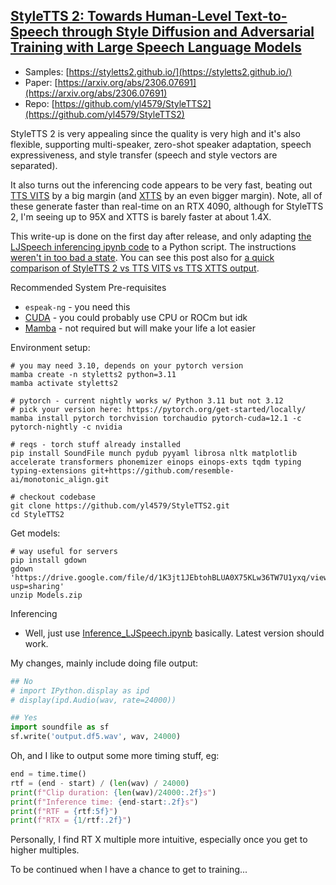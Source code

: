 ## [StyleTTS 2: Towards Human-Level Text-to-Speech through Style Diffusion and Adversarial Training with Large Speech Language Models<svg aria-hidden="true" class="octicon octicon-link" height="16" version="1.1" viewbox="0 0 16 16" width="16"></svg>](https://github.com/yl4579/StyleTTS2#styletts-2-towards-human-level-text-to-speech-through-style-diffusion-and-adversarial-training-with-large-speech-language-models)
* Samples: [https://styletts2.github.io/](https://styletts2.github.io/) 
* Paper: [https://arxiv.org/abs/2306.07691](https://arxiv.org/abs/2306.07691) 
* Repo: [https://github.com/yl4579/StyleTTS2](https://github.com/yl4579/StyleTTS2)

StyleTTS 2 is very appealing since the quality is very high and it's also flexible, supporting multi-speaker, zero-shot speaker adaptation, speech expressiveness, and style transfer (speech and style vectors are separated).

It also turns out the inferencing code appears to be very fast, beating out [TTS VITS](https://tts.readthedocs.io/en/latest/models/vits.html) by a big margin (and [XTTS](https://coqui.ai/blog/tts/open_xtts) by an even bigger margin). Note, all of these generate faster than real-time on an RTX 4090, although for StyleTTS 2, I'm seeing up to 95X and XTTS is barely faster at about 1.4X.

This write-up is done on the first day after release, and only adapting [the LJSpeech inferencing ipynb code](https://github.com/yl4579/StyleTTS2/blob/main/Demo/Inference_LJSpeech.ipynb) to a Python script. The instructions [weren't in too bad a state](https://github.com/yl4579/StyleTTS2/blob/main/Demo/Inference_LJSpeech.ipynb). You can see this post also for [a quick comparison of StyleTTS 2 vs TTS VITS vs TTS XTTS output](https://fediverse.randomfoo.net/notice/AaOgprU715gcT5GrZ2).

Recommended System Pre-requisites
* `espeak-ng` - you need this
* [CUDA](https://llm-tracker.info/books/howto-guides/page/nvidia-gpus#bkmrk-cuda-version-hell) - you could probably use CPU or ROCm but idk
* [Mamba](https://github.com/conda-forge/miniforge#install) - not required but will make your life a lot easier

Environment setup:
```shell
# you may need 3.10, depends on your pytorch version
mamba create -n styletts2 python=3.11
mamba activate styletts2

# pytorch - current nightly works w/ Python 3.11 but not 3.12
# pick your version here: https://pytorch.org/get-started/locally/
mamba install pytorch torchvision torchaudio pytorch-cuda=12.1 -c pytorch-nightly -c nvidia

# reqs - torch stuff already installed 
pip install SoundFile munch pydub pyyaml librosa nltk matplotlib accelerate transformers phonemizer einops einops-exts tqdm typing typing-extensions git+https://github.com/resemble-ai/monotonic_align.git

# checkout codebase
git clone https://github.com/yl4579/StyleTTS2.git
cd StyleTTS2
```

Get models:
```shell
# way useful for servers
pip install gdown
gdown 'https://drive.google.com/file/d/1K3jt1JEbtohBLUA0X75KLw36TW7U1yxq/view?usp=sharing'
unzip Models.zip
```

Inferencing
* Well, just use [Inference_LJSpeech.ipynb](https://github.com/yl4579/StyleTTS2/blob/main/Demo/Inference_LJSpeech.ipynb) basically. Latest version should work.

My changes, mainly include doing file output:
```python
## No
# import IPython.display as ipd
# display(ipd.Audio(wav, rate=24000))

## Yes
import soundfile as sf
sf.write('output.df5.wav', wav, 24000)
```

Oh, and I like to output some more timing stuff, eg:
```python
end = time.time()
rtf = (end - start) / (len(wav) / 24000)
print(f"Clip duration: {len(wav)/24000:.2f}s")
print(f"Inference time: {end-start:.2f}s")
print(f"RTF = {rtf:5f}")
print(f"RTX = {1/rtf:.2f}")
```

Personally, I find RT X multiple more intuitive, especially once you get to higher multiples.

To be continued when I have a chance to get to training...